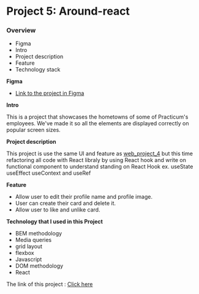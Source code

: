 # Project 5: Around-react

### Overview

* Figma
* Intro
* Project description
* Feature
* Technology stack

**Figma**

* [Link to the project in Figma](https://www.figma.com/file/SurN1jaeEQIhuZEDMhmWWf/Sprint-4-Around-The-U.S.-desktop-mobile?node-id=0%3A1)

  
**Intro**    
  
This is a project that showcases the hometowns of some of Practicum's employees. We've made it so all the elements are displayed correctly on popular screen sizes.

**Project description**

This project is use the same UI and feature as [web_project_4](https://github.com/four88/web_project_4) but this time refactoring all code with React libraly by using React hook and write on functional component
to understand standing on React Hook ex. useState useEffect useContext and useRef

**Feature**
* Allow user to edit their profile name and profile image.
* User can create their card and delete it.
* Allow user to like and unlike card.

**Technology that I used in this Project**
* BEM methodology
* Media queries
* grid layout
* flexbox
* Javascript
* DOM methodology
* React

The link of this project : [Click here](https://four88.github.io/around-react/)
